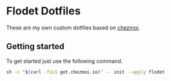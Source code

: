 # Flodet Dotfiles

These are my own custom dotfiles based on [chezmoi](https://www.chezmoi.io/).

## Getting started

To get started just use the following command.

```bash
sh -c "$(curl -fsLS get.chezmoi.io)" -- init --apply flodet
```
